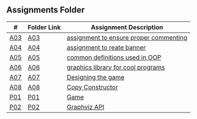 ## Assignments Folder

|  #   | Folder Link  | Assignment Description |
|------|--------------|------------------------|
| [A03](./A03) | [A03](./A03) | [assignment to ensure proper commenting](./A03)|
| [A04](./A04) | [A04](./A04) | [assignment to reate banner](./A04)|
| [A05](./A05) | [A05](./A05) | [common definitions used in OOP](./A05)|
| [A06](./A06) | [A06](./A06) | [graphics library for cool programs](./A06)|
| [A07](./A07) | [A07](./A07) | [Designing the game](./A07)|
| [A08](./A08) | [A08](./A08) | [Copy Constructor](./A08)|
| [P01](./P01) | [P01](./P01) | [Game](./P01)|
| [P02](./P02) | [P02](./P02) | [Graphviz API](./P02)|
